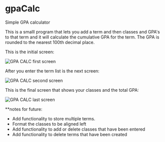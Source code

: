 # gpaCalc
Simple GPA calculator

This is a smalll program that lets you add a term and then classes and GPA's to that term and it will calculate the cumulative GPA for the term. 
The GPA is rounded to the nearest 100th decimal place. 

This is the initial screen:

![GPA CALC first screen](https://user-images.githubusercontent.com/96267228/186244370-5462c180-d46c-4040-9def-07715eaaefd7.png)

After you enter the term list is the next screen:

![GPA CALC second screen](https://user-images.githubusercontent.com/96267228/186244478-abf9ce44-8b0a-40b5-8210-f172c52b24c8.png)

This is the final screen that shows your classes and the total GPA:

![GPA CALC last screen](https://user-images.githubusercontent.com/96267228/186244570-70993960-4a66-4371-9f7c-d40433195ec4.png)



**notes for future:
- Add functionality to store multiple terms.
- Format the classes to be aligned left 
- Add functionality to add or delete classes that have been entered
- Add functionality to delete terms that have been created

